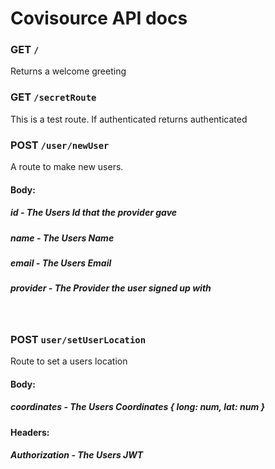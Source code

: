 # Covisource API docs

### **GET `/`**

Returns a welcome greeting

### **GET `/secretRoute`**

This is a test route. If authenticated returns authenticated

### **POST `/user/newUser`**

A route to make new users.

#### **Body:**

##### **id** - The Users Id that the provider gave

##### **name** - The Users Name

##### **email** - The Users Email

##### **provider** - The Provider the user signed up with

<br>

### **POST `user/setUserLocation`**

Route to set a users location

#### **Body:**

##### **coordinates** - The Users Coordinates { long: num, lat: num }

#### **Headers:**

##### **Authorization** - The Users JWT

